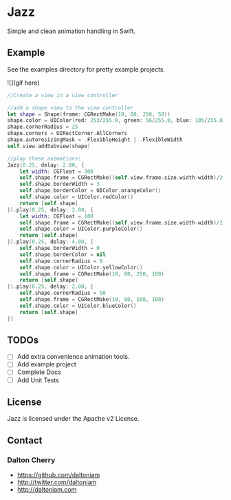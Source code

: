 # Jazz
Simple and clean animation handling in Swift.


## Example

See the examples directory for pretty example projects.

![](gif here)

```swift
//Create a view in a view controller

//add a shape view to the view controller 
let shape = Shape(frame: CGRectMake(10, 80, 250, 50))
shape.color = UIColor(red: 253/255.0, green: 56/255.0, blue: 105/255.0, alpha: 1)
shape.cornerRadius = 25
shape.corners = UIRectCorner.AllCorners
shape.autoresizingMask = .FlexibleHeight | .FlexibleWidth
self.view.addSubview(shape)

//play those animations!
Jazz(0.25, delay: 2.00, {
    let width: CGFloat = 300
    self.shape.frame = CGRectMake((self.view.frame.size.width-width)/2, 80, width, 50)
    self.shape.borderWidth = 3
    self.shape.borderColor = UIColor.orangeColor()
    self.shape.color = UIColor.redColor()
    return [self.shape]
}).play(0.25, delay: 2.00, {
    let width: CGFloat = 100
    self.shape.frame = CGRectMake((self.view.frame.size.width-width)/2, 80, width, 50)
    self.shape.color = UIColor.purpleColor()
    return [self.shape]
}).play(0.25, delay: 4.00, {
    self.shape.borderWidth = 0
    self.shape.borderColor = nil
    self.shape.cornerRadius = 0
    self.shape.color = UIColor.yellowColor()
    self.shape.frame = CGRectMake(10, 80, 250, 100)
    return [self.shape]
}).play(0.25, delay: 2.00, {
    self.shape.cornerRadius = 50
    self.shape.frame = CGRectMake(10, 80, 100, 100)
    self.shape.color = UIColor.blueColor()
    return [self.shape]
})
```

## TODOs

- [ ] Add extra convenience animation tools.
- [ ] Add example project
- [ ] Complete Docs
- [ ] Add Unit Tests

## License

Jazz is licensed under the Apache v2 License.

## Contact

### Dalton Cherry
* https://github.com/daltoniam
* http://twitter.com/daltoniam
* http://daltoniam.com
